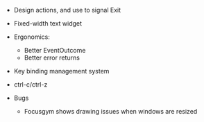 


- Design actions, and use to signal Exit
- Fixed-width text widget
- Ergonomics:
  - Better EventOutcome
  - Better error returns
- Key binding management system
- ctrl-c/ctrl-z


- Bugs
  - Focusgym shows drawing issues when windows are resized

